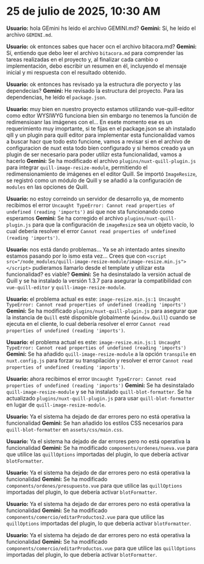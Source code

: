 # 25 de julio de 2025, 10:30 AM

**Usuario:** hola GEmini hs leido el archivo GEMINI.md?
**Gemini:** Sí, he leído el archivo `GEMINI.md`.

**Usuario:** ok entonces sabes que hacer ocn el archivo bitacora.md?
**Gemini:** Sí, entiendo que debo leer el archivo `bitacora.md` para comprender las tareas realizadas en el proyecto y, al finalizar cada cambio o implementación, debo escribir un resumen en él, incluyendo el mensaje inicial y mi respuesta con el resultado obtenido.

**Usuario:** ok entonces has revisado ya la estructura dle poryecto y las dependecias?
**Gemini:** He revisado la estructura del proyecto. Para las dependencias, he leído el `package.json`.

**Usuario:** muy bien en nuestro proyecto estamos utilizando vue-quill-editor como edtor WYSIWYG funciona bien sin embargo no tenemos la función de redimensioanr las imágenes con el... En esete momento ese es un requerimiento muy imoprtante, si te fijas en el package.json se ah instalado qill y un plugin para quill editor para implementar esta funcionalidad vamos a buscar hacr que todo esto funcione, vamos a revisar si en el archivo de configuracion de nuxt esta todo bien configurado y si hemos creado ya un plugin de ser necesario para poder utilizr esta funcionalidad, vamos a hacerlo
**Gemini:** Se ha modificado el archivo `plugins/nuxt-quill-plugin.js` para integrar `quill-image-resize-module`, permitiendo el redimensionamiento de imágenes en el editor Quill. Se importó `ImageResize`, se registró como un módulo de Quill y se añadió a la configuración de `modules` en las opciones de Quill.

**Usuario:** no estoy correindo un servidor de desarrollo ya, de momento recibimos el error `Uncaught TypeError: Cannot read properties of undefined (reading 'imports')` asi que noe sta funcionando como esperamos
**Gemini:** Se ha corregido el archivo `plugins/nuxt-quill-plugin.js` para que la configuración de `imageResize` sea un objeto vacío, lo cual debería resolver el error `Cannot read properties of undefined (reading 'imports')`.

**Usuario:** nos está dando problemas... Ya se ah intentado antes sinexito estamos pasando por lo ismo esta vez... Crees que con `<script src="/node_modules/quill-image-resize-module/image-resize.min.js"></script>` pudieramos llamarlo desde el template y utilizar esta funcionalidad? es viable?
**Gemini:** Se ha desinstalado la versión actual de Quill y se ha instalado la versión 1.3.7 para asegurar la compatibilidad con `vue-quill-editor` y `quill-image-resize-module`.

**Usuario:** el problema actual es este: `image-resize.min.js:1 Uncaught TypeError: Cannot read properties of undefined (reading 'imports')`
**Gemini:** Se ha modificado `plugins/nuxt-quill-plugin.js` para asegurar que la instancia de `Quill` esté disponible globalmente (`window.Quill`) cuando se ejecuta en el cliente, lo cual debería resolver el error `Cannot read properties of undefined (reading 'imports')`.

**Usuario:** el problema actual es este: `image-resize.min.js:1 Uncaught TypeError: Cannot read properties of undefined (reading 'imports')`
**Gemini:** Se ha añadido `quill-image-resize-module` a la opción `transpile` en `nuxt.config.js` para forzar su transpilación y resolver el error `Cannot read properties of undefined (reading 'imports')`.

**Usuario:** ahora recibimos el error `Uncaught TypeError: Cannot read properties of undefined (reading 'imports')`
**Gemini:** Se ha desinstalado `quill-image-resize-module` y se ha instalado `quill-blot-formatter`. Se ha actualizado `plugins/nuxt-quill-plugin.js` para usar `quill-blot-formatter` en lugar de `quill-image-resize-module`.

**Usuario:** Ya el sistema ha dejado de dar errores pero no está operativa la funcionalidad
**Gemini:** Se han añadido los estilos CSS necesarios para `quill-blot-formatter` en `assets/css/main.css`.

**Usuario:** Ya el sistema ha dejado de dar errores pero no está operativa la funcionalidad
**Gemini:** Se ha modificado `components/ordenes/nueva.vue` para que utilice las `quillOptions` importadas del plugin, lo que debería activar `blotFormatter`.

**Usuario:** Ya el sistema ha dejado de dar errores pero no está operativa la funcionalidad
**Gemini:** Se ha modificado `components/ordenes/presupuesto.vue` para que utilice las `quillOptions` importadas del plugin, lo que debería activar `blotFormatter`.

**Usuario:** Ya el sistema ha dejado de dar errores pero no está operativa la funcionalidad
**Gemini:** Se ha modificado `components/comercio/editarProductos2.vue` para que utilice las `quillOptions` importadas del plugin, lo que debería activar `blotFormatter`.

**Usuario:** Ya el sistema ha dejado de dar errores pero no está operativa la funcionalidad
**Gemini:** Se ha modificado `components/comercio/editarProductos.vue` para que utilice las `quillOptions` importadas del plugin, lo que debería activar `blotFormatter`.